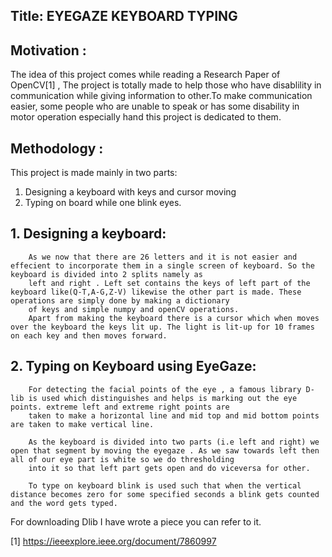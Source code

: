 

## Title: EYEGAZE KEYBOARD TYPING

## Motivation : 
The idea of this project comes while reading a Research Paper of OpenCV[1] , The project is totally made to help those who have disablility in communication while 
giving information to other.To make communication easier, some people who are unable to speak or has some disability in motor operation especially hand this project
is dedicated to them.

## Methodology :
This project is made mainly in two parts:
  1. Designing a keyboard with keys and cursor moving
  2. Typing on board while one blink eyes.

  ## 1. Designing a keyboard:
        As we now that there are 26 letters and it is not easier and effecient to incorporate them in a single screen of keyboard. So the keyboard is divided into 2 splits namely as 
        left and right . Left set contains the keys of left part of the keyboard like(Q-T,A-G,Z-V) likewise the other part is made. These operations are simply done by making a dictionary
        of keys and simple numpy and openCV operations.
        Apart from making the keyboard there is a cursor which when moves over the keyboard the keys lit up. The light is lit-up for 10 frames on each key and then moves forward.
        
  ## 2. Typing on Keyboard using EyeGaze:
        For detecting the facial points of the eye , a famous library D-lib is used which distinguishes and helps is marking out the eye points. extreme left and extreme right points are
        taken to make a horizontal line and mid top and mid bottom points are taken to make vertical line.
        
        As the keyboard is divided into two parts (i.e left and right) we open that segment by moving the eyegaze . As we saw towards left then all of our eye part is white so we do thresholding
        into it so that left part gets open and do viceversa for other.
        
        To type on keyboard blink is used such that when the vertical distance becomes zero for some specified seconds a blink gets counted and the word gets typed.


      

        
For downloading Dlib I have wrote a piece you can refer to it.

        
        
        

[1] https://ieeexplore.ieee.org/document/7860997
